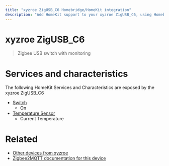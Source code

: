 ```yaml
---
title: "xyzroe ZigUSB_C6 Homebridge/HomeKit integration"
description: "Add HomeKit support to your xyzroe ZigUSB_C6, using Homebridge, Zigbee2MQTT and homebridge-z2m."
---
```

<!---
This file has been GENERATED using src/docgen/docgen.ts
DO NOT EDIT THIS FILE MANUALLY!
-->
# xyzroe ZigUSB_C6
> Zigbee USB switch with monitoring


# Services and characteristics
The following HomeKit Services and Characteristics are exposed by
the xyzroe ZigUSB_C6

* [Switch](../../switch.md)
  * On
* [Temperature Sensor](../../sensors.md)
  * Current Temperature


# Related
* [Other devices from xyzroe](../index.md#xyzroe)
* [Zigbee2MQTT documentation for this device](https://www.zigbee2mqtt.io/devices/ZigUSB_C6.html)